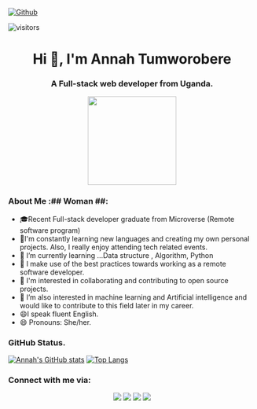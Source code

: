  [![Github](https://img.shields.io/github/followers/Tumworobere?label=Follow%20Me&style=social)](https://github.com/Tumworobere)

 ![visitors](https://visitor-badge.glitch.me/badge?page_id=Tumworobere.visitor-badge)

<h1 align="center">Hi 👋, I'm Annah Tumworobere </h1>
<h3 align="center">A Full-stack web developer from Uganda.</h3>
<div align="center">
<img align="center" src="https://media0.giphy.com/media/RbDKaczqWovIugyJmW/giphy.gif?cid=ecf05e47ikj8qtz7eo34kza1sbhswhi2qf2zcg1rj82yaj60&rid=giphy.gif&ct=g" width="180" height="180" />
</div>

### About Me :## Woman ##:


- 🎓Recent Full-stack developer graduate from Microverse (Remote software program)
- 🌱I'm constantly learning new languages and creating my own personal projects. Also, I really enjoy attending tech related events.
- 🌱 I’m currently learning ...Data structure , Algorithm, Python
- 🌱 I make use of the best practices towards working as a remote software developer.
- 👯 I'm interested in collaborating and contributing to open source projects.
- 👯 I’m also interested in machine learning and Artificial intelligence and  would like to contribute to this field later in my career.
- 😄I speak fluent English.
- 😄 Pronouns: She/her.

### GitHub Status.  

[![Annah's GitHub stats](https://github-readme-stats.vercel.app/api?username=Tumworobere&show_icons=true&theme=dracula)](https://github.com/Tumworobere/github-readme-stats)
[![Top Langs](https://github-readme-stats.vercel.app/api/top-langs/?username=Tumworobere&theme=dracula)](https://github.com/Tumworobere/github-readme-stats)

### Connect with me via:
<p align="center">
  <a target="_blank"
    href="https://www.linkedin.com/in/annah-tumworobere"><img
    src="https://img.shields.io/badge/-LinkedIn-0077b5?style=for-the-badge&logo=LinkedIn&logoColor=white"></img></a>
 <a target="_blank"
    href="https://twitter.com/Tannah2090"><img
    src="https://img.shields.io/badge/-Twitter-1DA1F2?style=for-the-badge&logo=Twitter&logoColor=white"></img></a>
  <a target="_blank"
    href="mailto:annaht.annah@gmail.com"><img
    src="https://img.shields.io/badge/-Gmail-D14836?style=for-the-badge&logo=Gmail&logoColor=white"></img></a>
  <a target="_blank"
    href="https://wa.me/+256784365983"><img
    src="https://img.shields.io/badge/WhatsApp-25D366?style=for-the-badge&logo=whatsapp&logoColor=white"></img></a>
</p>

